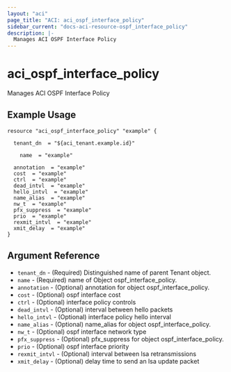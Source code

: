 ```yaml
---
layout: "aci"
page_title: "ACI: aci_ospf_interface_policy"
sidebar_current: "docs-aci-resource-ospf_interface_policy"
description: |-
  Manages ACI OSPF Interface Policy
---
```


# aci_ospf_interface_policy #
Manages ACI OSPF Interface Policy

## Example Usage ##

```hcl
resource "aci_ospf_interface_policy" "example" {

  tenant_dn  = "${aci_tenant.example.id}"

    name  = "example"

  annotation  = "example"
  cost  = "example"
  ctrl  = "example"
  dead_intvl  = "example"
  hello_intvl  = "example"
  name_alias  = "example"
  nw_t  = "example"
  pfx_suppress  = "example"
  prio  = "example"
  rexmit_intvl  = "example"
  xmit_delay  = "example"
}
```
## Argument Reference ##
* `tenant_dn` - (Required) Distinguished name of parent Tenant object.
* `name` - (Required) name of Object ospf_interface_policy.
* `annotation` - (Optional) annotation for object ospf_interface_policy.
* `cost` - (Optional) ospf interface cost
* `ctrl` - (Optional) interface policy controls
* `dead_intvl` - (Optional) interval between hello packets
* `hello_intvl` - (Optional) interface policy hello interval
* `name_alias` - (Optional) name_alias for object ospf_interface_policy.
* `nw_t` - (Optional) ospf interface network type
* `pfx_suppress` - (Optional) pfx_suppress for object ospf_interface_policy.
* `prio` - (Optional) ospf interface priority
* `rexmit_intvl` - (Optional) interval between lsa retransmissions
* `xmit_delay` - (Optional) delay time to send an lsa update packet



